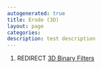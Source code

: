 ```yaml
---
autogenerated: true
title: Erode (3D)
layout: page
categories: 
description: test description
---
```


1.  REDIRECT [3D Binary Filters](3D_Binary_Filters)
